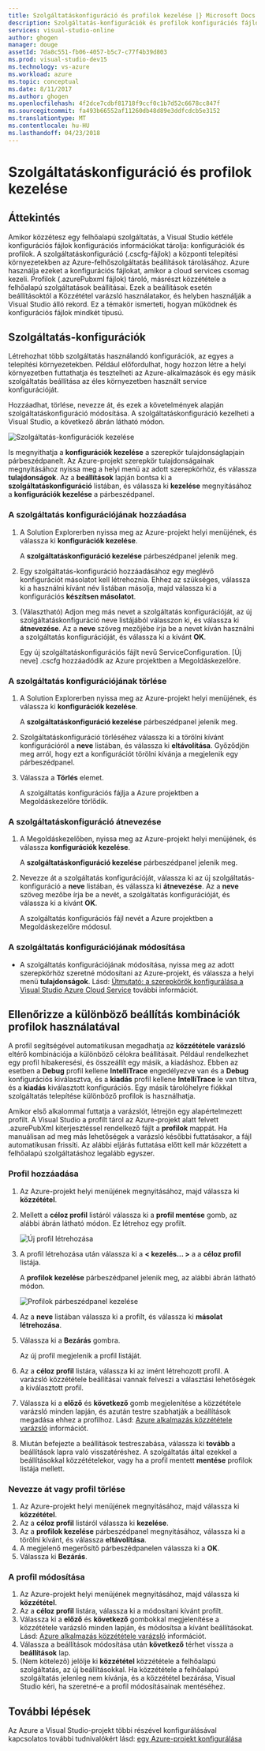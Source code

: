 ```yaml
---
title: Szolgáltatáskonfiguráció és profilok kezelése |} Microsoft Docs
description: Szolgáltatás-konfigurációk és profilok konfigurációs fájlok útmutató |} amely tárolja a központi telepítési környezetekben-beállításokat, és a közzétételi beállítások felhőszolgáltatásai számára.
services: visual-studio-online
author: ghogen
manager: douge
assetId: 7da8c551-fb06-4057-b5c7-c77f4b39d803
ms.prod: visual-studio-dev15
ms.technology: vs-azure
ms.workload: azure
ms.topic: conceptual
ms.date: 8/11/2017
ms.author: ghogen
ms.openlocfilehash: 4f2dce7cdbf81718f9ccf0c1b7d52c6678cc847f
ms.sourcegitcommit: fa493b66552af11260db48d89e3ddfcdcb5e3152
ms.translationtype: MT
ms.contentlocale: hu-HU
ms.lasthandoff: 04/23/2018
---
```

# <a name="how-to-manage-service-configurations-and-profiles"></a>Szolgáltatáskonfiguráció és profilok kezelése
## <a name="overview"></a>Áttekintés
Amikor közzétesz egy felhőalapú szolgáltatás, a Visual Studio kétféle konfigurációs fájlok konfigurációs információkat tárolja: konfigurációk és profilok. A szolgáltatáskonfiguráció (.cscfg-fájlok) a központi telepítési környezetekben az Azure-felhőszolgáltatás beállítások tárolásához. Azure használja ezeket a konfigurációs fájlokat, amikor a cloud services csomag kezeli. Profilok (.azurePubxml fájlok) tároló, másrészt közzététele a felhőalapú szolgáltatások beállításai. Ezek a beállítások esetén beállításoktól a Közzététel varázsló használatakor, és helyben használják a Visual Studio álló rekord. Ez a témakör ismerteti, hogyan működnek és konfigurációs fájlok mindkét típusú.

## <a name="service-configurations"></a>Szolgáltatás-konfigurációk
Létrehozhat több szolgáltatás használandó konfigurációk, az egyes a telepítési környezetekben. Például előfordulhat, hogy hozzon létre a helyi környezetben futtathatja és tesztelheti az Azure-alkalmazások és egy másik szolgáltatás beállítása az éles környezetben használt service konfigurációját.

Hozzáadhat, törlése, nevezze át, és ezek a követelmények alapján szolgáltatáskonfiguráció módosítása. A szolgáltatáskonfiguráció kezelheti a Visual Studio, a következő ábrán látható módon.

![Szolgáltatás-konfigurációk kezelése](./media/vs-azure-tools-service-configurations-and-profiles-how-to-manage/manage-service-config.png)

Is megnyithatja a **konfigurációk kezelése** a szerepkör tulajdonságlapjain párbeszédpanelt. Az Azure-projekt szerepkör tulajdonságainak megnyitásához nyissa meg a helyi menü az adott szerepkörhöz, és válassza **tulajdonságok**. Az a **beállítások** lapján bontsa ki a **szolgáltatáskonfiguráció** listában, és válassza ki **kezelése** megnyitásához a **konfigurációk kezelése** a párbeszédpanel.

### <a name="to-add-a-service-configuration"></a>A szolgáltatás konfigurációjának hozzáadása
1. A Solution Explorerben nyissa meg az Azure-projekt helyi menüjének, és válassza ki **konfigurációk kezelése**.
   
    A **szolgáltatáskonfiguráció kezelése** párbeszédpanel jelenik meg.
2. Egy szolgáltatás-konfiguráció hozzáadásához egy meglévő konfigurációt másolatot kell létrehoznia. Ehhez az szükséges, válassza ki a használni kívánt név listában másolja, majd válassza ki a konfigurációs **készítsen másolatot**.
3. (Választható) Adjon meg más nevet a szolgáltatás konfigurációját, az új szolgáltatáskonfiguráció neve listájából válasszon ki, és válassza ki **átnevezése**. Az a **neve** szöveg mezőjébe írja be a nevet kíván használni a szolgáltatás konfigurációját, és válassza ki a kívánt **OK**.
   
    Egy új szolgáltatáskonfigurációs fájlt nevű ServiceConfiguration. [Új neve] .cscfg hozzáadódik az Azure projektben a Megoldáskezelőre.

### <a name="to-delete-a-service-configuration"></a>A szolgáltatás konfigurációjának törlése
1. A Solution Explorerben nyissa meg az Azure-projekt helyi menüjének, és válassza ki **konfigurációk kezelése**.
   
    A **szolgáltatáskonfiguráció kezelése** párbeszédpanel jelenik meg.
2. Szolgáltatáskonfiguráció törléséhez válassza ki a törölni kívánt konfigurációról a **neve** listában, és válassza ki **eltávolítása**. Győződjön meg arról, hogy ezt a konfigurációt törölni kívánja a megjelenik egy párbeszédpanel.
3. Válassza a **Törlés** elemet.
   
     A szolgáltatás konfigurációs fájlja a Azure projektben a Megoldáskezelőre törlődik.

### <a name="to-rename-a-service-configuration"></a>A szolgáltatáskonfiguráció átnevezése
1. A Megoldáskezelőben, nyissa meg az Azure-projekt helyi menüjének, és válassza **konfigurációk kezelése**.
   
    A **szolgáltatáskonfiguráció kezelése** párbeszédpanel jelenik meg.
2. Nevezze át a szolgáltatás konfigurációját, válassza ki az új szolgáltatás-konfiguráció a **neve** listában, és válassza ki **átnevezése**. Az a **neve** szöveg mezőbe írja be a nevét, a szolgáltatás konfigurációját, és válassza ki a kívánt **OK**.
   
    A szolgáltatás konfigurációs fájl nevét a Azure projektben a Megoldáskezelőre módosul.

### <a name="to-change-a-service-configuration"></a>A szolgáltatás konfigurációjának módosítása
* A szolgáltatás konfigurációjának módosítása, nyissa meg az adott szerepkörhöz szeretné módosítani az Azure-projekt, és válassza a helyi menü **tulajdonságok**. Lásd: [Útmutató: a szerepkörök konfigurálása a Visual Studio Azure Cloud Service](https://docs.microsoft.com/azure/vs-azure-tools-configure-roles-for-cloud-service) további információt.

## <a name="make-different-setting-combinations-by-using-profiles"></a>Ellenőrizze a különböző beállítás kombinációk profilok használatával
A profil segítségével automatikusan megadhatja az **közzététele varázsló** eltérő kombinációja a különböző célokra beállításait. Például rendelkezhet egy profil hibakeresési, és összeállít egy másik, a kiadáshoz. Ebben az esetben a **Debug** profil kellene **IntelliTrace** engedélyezve van és a **Debug** konfigurációs kiválasztva, és a **kiadás** profil kellene **IntelliTrace** le van tiltva, és a **kiadás** kiválasztott konfigurációs. Egy másik tárolóhelyre fiókkal szolgáltatás telepítése különböző profilok is használhatja.

Amikor első alkalommal futtatja a varázslót, létrejön egy alapértelmezett profilt. A Visual Studio a profilt tárol az Azure-projekt alatt felvett .azurePubXml kiterjesztéssel rendelkező fájlt a **profilok** mappát. Ha manuálisan ad meg más lehetőségek a varázsló későbbi futtatásakor, a fájl automatikusan frissíti. Az alábbi eljárás futtatása előtt kell már közzétett a felhőalapú szolgáltatáshoz legalább egyszer.

### <a name="to-add-a-profile"></a>Profil hozzáadása
1. Az Azure-projekt helyi menüjének megnyitásához, majd válassza ki **közzététel**.
2. Mellett a **céloz profil** listáról válassza ki a **profil mentése** gomb, az alábbi ábrán látható módon. Ez létrehoz egy profilt.
   
    ![Új profil létrehozása](./media/vs-azure-tools-service-configurations-and-profiles-how-to-manage/create-new-profile.png)
3. A profil létrehozása után válassza ki a **< kezelés... >** a a **céloz profil** listája.
   
    A **profilok kezelése** párbeszédpanel jelenik meg, az alábbi ábrán látható módon.
   
    ![Profilok párbeszédpanel kezelése](./media/vs-azure-tools-service-configurations-and-profiles-how-to-manage/manage-profiles.png)
4. Az a **neve** listában válassza ki a profilt, és válassza ki **másolat létrehozása**.
5. Válassza ki a **Bezárás** gombra.
   
    Az új profil megjelenik a profil listáját.
6. Az a **céloz profil** listára, válassza ki az imént létrehozott profil. A varázsló közzététele beállításai vannak felveszi a választási lehetőségek a kiválasztott profil.
7. Válassza ki a **előző** és **következő** gomb megjelenítése a közzététele varázsló minden lapján, és azután testre szabhatják a beállítások megadása ehhez a profilhoz. Lásd: [Azure alkalmazás közzététele varázsló](http://go.microsoft.com/fwlink/p/?LinkID=623085) információt.
8. Miután befejezte a beállítások testreszabása, válassza ki **tovább** a beállítások lapra való visszatéréshez. A szolgáltatás által ezekkel a beállításokkal közzétételekor, vagy ha a profil mentett **mentése** profilok listája mellett.

### <a name="to-rename-or-delete-a-profile"></a>Nevezze át vagy profil törlése
1. Az Azure-projekt helyi menüjének megnyitásához, majd válassza ki **közzététel**.
2. Az a **céloz profil** listáról válassza ki **kezelése**.
3. Az a **profilok kezelése** párbeszédpanel megnyitásához, válassza ki a törölni kívánt, és válassza **eltávolítása**.
4. A megjelenő megerősítő párbeszédpanelen válassza ki a **OK**.
5. Válassza ki **Bezárás**.

### <a name="to-change-a-profile"></a>A profil módosítása
1. Az Azure-projekt helyi menüjének megnyitásához, majd válassza ki **közzététel**.
2. Az a **céloz profil** listára, válassza ki a módosítani kívánt profilt.
3. Válassza ki a **előző** és **következő** gombokkal megjelenítése a közzététele varázsló minden lapján, és módosítsa a kívánt beállításokat. Lásd: [Azure alkalmazás közzététele varázsló](http://go.microsoft.com/fwlink/p/?LinkID=623085) információt.
4. Válassza a beállítások módosítása után **következő** térhet vissza a **beállítások** lap.
5. (Nem kötelező) jelölje ki **közzététel** közzététele a felhőalapú szolgáltatás, az új beállításokkal. Ha közzététele a felhőalapú szolgáltatás jelenleg nem kívánja, és a közzététel bezárása, Visual Studio kéri, ha szeretné-e a profil módosításainak mentéséhez.

## <a name="next-steps"></a>További lépések
Az Azure a Visual Studio-projekt többi részével konfigurálásával kapcsolatos további tudnivalókért lásd: [egy Azure-projekt konfigurálása](http://go.microsoft.com/fwlink/p/?LinkID=623075)


